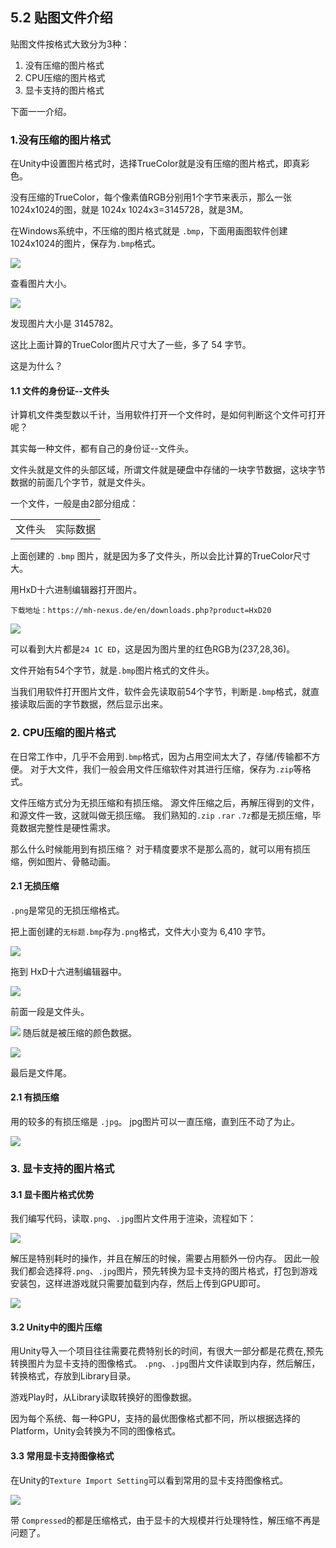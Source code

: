 ﻿## 5.2 贴图文件介绍

贴图文件按格式大致分为3种：
1. 没有压缩的图片格式
2. CPU压缩的图片格式
3. 显卡支持的图片格式

下面一一介绍。

### 1.没有压缩的图片格式
在Unity中设置图片格式时，选择TrueColor就是没有压缩的图片格式，即真彩色。

没有压缩的TrueColor，每个像素值RGB分别用1个字节来表示，那么一张1024x1024的图，就是 1024x
1024x3=3145728，就是3M。

在Windows系统中，不压缩的图片格式就是 `.bmp`，下面用画图软件创建1024x1024的图片，保存为`.bmp`格式。

![](../../imgs/texture_make_beautiful/texture_format/create_1024_bmp.gif)


查看图片大小。

![](../../imgs/texture_make_beautiful/texture_format/bmp_size_big_to_truecolor.png)

发现图片大小是 3145782。

这比上面计算的TrueColor图片尺寸大了一些，多了 54 字节。

这是为什么？

#### 1.1 文件的身份证--文件头

计算机文件类型数以千计，当用软件打开一个文件时，是如何判断这个文件可打开呢？

其实每一种文件，都有自己的身份证--文件头。

文件头就是文件的头部区域，所谓文件就是硬盘中存储的一块字节数据，这块字节数据的前面几个字节，就是文件头。

一个文件，一般是由2部分组成：

<table>
<tr>
    <td>文件头</td><td>实际数据</td>
</tr>
</table>

上面创建的 `.bmp` 图片，就是因为多了文件头，所以会比计算的TrueColor尺寸大。

用HxD十六进制编辑器打开图片。

    下载地址：https://mh-nexus.de/en/downloads.php?product=HxD20

![](../../imgs/texture_make_beautiful/texture_format/hxd_show_bmp_head.jpg)

可以看到大片都是`24 1C ED`，这是因为图片里的红色RGB为(237,28,36)。

文件开始有54个字节，就是`.bmp`图片格式的文件头。

当我们用软件打开图片文件，软件会先读取前54个字节，判断是`.bmp`格式，就直接读取后面的字节数据，然后显示出来。

### 2. CPU压缩的图片格式

在日常工作中，几乎不会用到`.bmp`格式，因为占用空间太大了，存储/传输都不方便。
对于大文件，我们一般会用文件压缩软件对其进行压缩，保存为`.zip`等格式。

文件压缩方式分为无损压缩和有损压缩。
源文件压缩之后，再解压得到的文件，和源文件一致，这就叫做无损压缩。
我们熟知的`.zip` `.rar` `.7z`都是无损压缩，毕竟数据完整性是硬性需求。

那么什么时候能用到有损压缩？
对于精度要求不是那么高的，就可以用有损压缩，例如图片、骨骼动画。


#### 2.1 无损压缩

`.png`是常见的无损压缩格式。

把上面创建的`无标题.bmp`存为`.png`格式，文件大小变为 6,410 字节。

![](../../imgs/texture_make_beautiful/texture_format/png_size.png)



拖到 HxD十六进制编辑器中。

![](../../imgs/texture_make_beautiful/texture_format/hxd_show_png_head.jpg)

前面一段是文件头。

![](../../imgs/texture_make_beautiful/texture_format/hxd_show_png_trunk.jpg)
随后就是被压缩的颜色数据。


![](../../imgs/texture_make_beautiful/texture_format/hxd_show_png_end.jpg)

最后是文件尾。


#### 2.1 有损压缩
用的较多的有损压缩是 `.jpg`。
jpg图片可以一直压缩，直到压不动了为止。

![](../../imgs/texture_make_beautiful/texture_format/jpg_compress_very_low.jpg)


### 3. 显卡支持的图片格式

#### 3.1 显卡图片格式优势

我们编写代码，读取`.png`、`.jpg`图片文件用于渲染，流程如下：

![](../../imgs/texture_make_beautiful/texture_format/load_png_flow.jpg)

解压是特别耗时的操作，并且在解压的时候，需要占用额外一份内存。
因此一般我们都会选择将`.png`、`.jpg`图片，预先转换为显卡支持的图片格式，打包到游戏安装包，这样进游戏就只需要加载到内存，然后上传到GPU即可。

![](../../imgs/texture_make_beautiful/texture_format/load_gpu_compress_flow.jpg)

#### 3.2 Unity中的图片压缩
用Unity导入一个项目往往需要花费特别长的时间，有很大一部分都是花费在,预先转换图片为显卡支持的图像格式。
`.png`、`.jpg`图片文件读取到内存，然后解压，转换格式，存放到Library目录。

游戏Play时，从Library读取转换好的图像数据。

因为每个系统、每一种GPU，支持的最优图像格式都不同，所以根据选择的Platform，Unity会转换为不同的图像格式。


#### 3.3 常用显卡支持图像格式

在Unity的`Texture Import Setting`可以看到常用的显卡支持图像格式。

![](../../imgs/texture_make_beautiful/texture_format/frequently_used_gpu_texture_format.jpg)

带 `Compressed`的都是压缩格式，由于显卡的大规模并行处理特性，解压缩不再是问题了。

